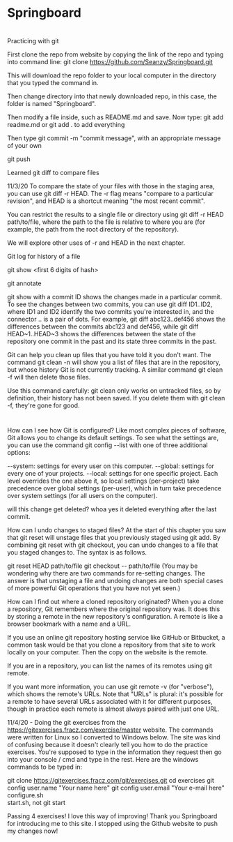 # Springboard

#
Practicing with git

First clone the repo from website by copying the link of the repo and typing into command line: 
git clone https://github.com/Seanzy/Springboard.git

This will download the repo folder to your local computer in the directory that you typed the command in. 

Then change directory into that newly downloaded repo, in this case, the folder is named "Springboard".

Then modify a file inside, such as README.md and save. Now type:
git add readme.md or git add . to add everything

Then type git commit -m "commit message", with an appropriate message of your own

git push

Learned git diff to compare files

11/3/20
To compare the state of your files with those in the staging area, you can use git diff -r HEAD. The -r flag means "compare to a particular revision", and HEAD is a shortcut meaning "the most recent commit".

You can restrict the results to a single file or directory using git diff -r HEAD path/to/file, where the path to the file is relative to where you are (for example, the path from the root directory of the repository).

We will explore other uses of -r and HEAD in the next chapter.

Git log for history of a file

git show <first 6 digits of hash>

git annotate <file>

git show with a commit ID shows the changes made in a particular commit. To see the changes between two commits, you can use git diff ID1..ID2, where ID1 and ID2 identify the two commits you're interested in, and the connector .. is a pair of dots. For example, git diff abc123..def456 shows the differences between the commits abc123 and def456, while git diff HEAD~1..HEAD~3 shows the differences between the state of the repository one commit in the past and its state three commits in the past.


Git can help you clean up files that you have told it you don't want. The command git clean -n will show you a list of files that are in the repository, but whose history Git is not currently tracking. A similar command git clean -f will then delete those files.

Use this command carefully: git clean only works on untracked files, so by definition, their history has not been saved. If you delete them with git clean -f, they're gone for good.

#
How can I see how Git is configured?
Like most complex pieces of software, Git allows you to change its default settings. To see what the settings are, you can use the command git config --list with one of three additional options:

--system: settings for every user on this computer.
--global: settings for every one of your projects.
--local: settings for one specific project.
Each level overrides the one above it, so local settings (per-project) take precedence over global settings (per-user), which in turn take precedence over system settings (for all users on the computer).

will this change get deleted? whoa yes it deleted everything after the last commit. 

How can I undo changes to staged files?
At the start of this chapter you saw that git reset will unstage files that you previously staged using git add. By combining git reset with git checkout, you can undo changes to a file that you staged changes to. The syntax is as follows.

git reset HEAD path/to/file
git checkout -- path/to/file
(You may be wondering why there are two commands for re-setting changes. The answer is that unstaging a file and undoing changes are both special cases of more powerful Git operations that you have not yet seen.)

How can I find out where a cloned repository originated?
When you a clone a repository, Git remembers where the original repository was. It does this by storing a remote in the new repository's configuration. A remote is like a browser bookmark with a name and a URL.

If you use an online git repository hosting service like GitHub or Bitbucket, a common task would be that you clone a repository from that site to work locally on your computer. Then the copy on the website is the remote.

If you are in a repository, you can list the names of its remotes using git remote.

If you want more information, you can use git remote -v (for "verbose"), which shows the remote's URLs. Note that "URLs" is plural: it's possible for a remote to have several URLs associated with it for different purposes, though in practice each remote is almost always paired with just one URL.

11/4/20 - 
Doing the git exercises from the https://gitexercises.fracz.com/exercise/master website. 
The commands were written for Linux so I converted to Windows below. The site was kind of confusing because it doesn't clearly tell you how to do the practice exercises. You're supposed to type in the information they request then go into your console / cmd and type in the rest. Here are the windows commands to be typed in:

git clone https://gitexercises.fracz.com/git/exercises.git
cd exercises
git config user.name "Your name here"
git config user.email "Your e-mail here"
configure.sh  
start.sh, not git start

Passing 4 exercises! I love this way of improving! Thank you Springboard for introducing me to this site. I stopped using the Github website to push my changes now! 
